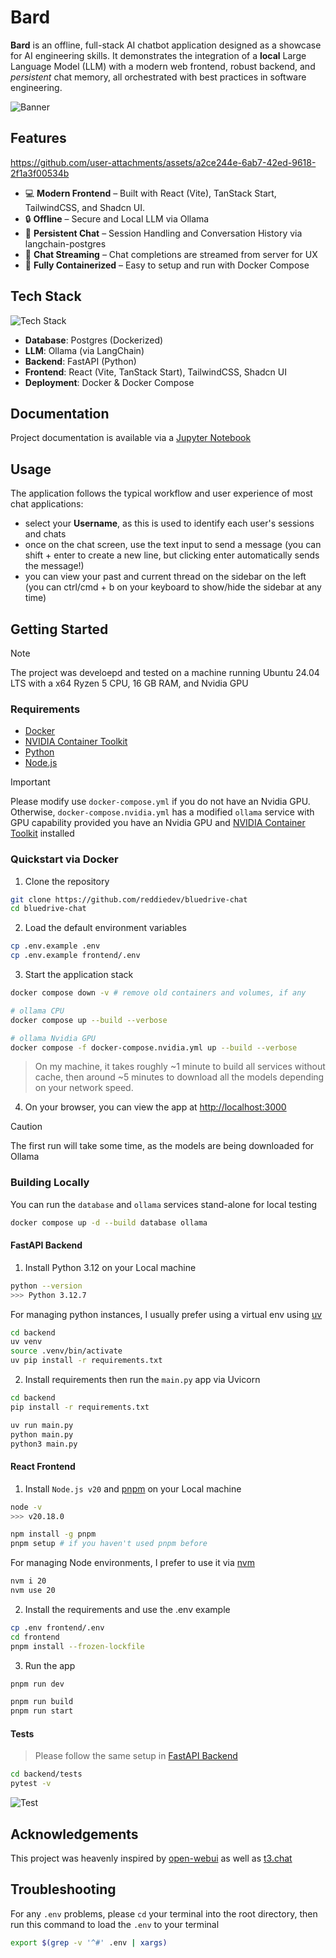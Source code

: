 # Bard
__Bard__ is an offline, full-stack AI chatbot application designed as a showcase for AI engineering skills. It demonstrates the integration of a __local__ Large Language Model (LLM) with a modern web frontend, robust backend, and _persistent_ chat memory, all orchestrated with best practices in software engineering.

![Banner](/media/banner.png?raw=true)

## **Features**
https://github.com/user-attachments/assets/a2ce244e-6ab7-42ed-9618-2f1a3f00534b

- 💻 **Modern Frontend** – Built with React (Vite), TanStack Start, TailwindCSS, and Shadcn UI.
- 🔒 **Offline** – Secure and Local LLM via Ollama
- 💾 **Persistent Chat** – Session Handling and Conversation History via langchain-postgres
- 🚀 **Chat Streaming** – Chat completions are streamed from server for UX
- 🐳 **Fully Containerized** – Easy to setup and run with Docker Compose

## Tech Stack
![Tech Stack](/media/stack.png?raw=true)

- **Database**: Postgres (Dockerized)
- **LLM**: Ollama (via LangChain)
- **Backend**: FastAPI (Python)
- **Frontend**: React (Vite, TanStack Start), TailwindCSS, Shadcn UI
- **Deployment**: Docker & Docker Compose

## Documentation
Project documentation is available via a [Jupyter Notebook](/backend/docs/DOCS.ipynb)

## Usage
The application follows the typical workflow and user experience of most chat applications:
- select your **Username**, as this is used to identify each user's sessions and chats
- once on the chat screen, use the text input to send a message (you can shift + enter to create a new line, but clicking enter automatically sends the message!)
- you can view your past and current thread on the sidebar on the left (you can ctrl/cmd + b on your keyboard to show/hide the sidebar at any time)


## Getting Started
> [!NOTE]
> The project was develoepd and tested on a machine running Ubuntu 24.04 LTS with a x64 Ryzen 5 CPU, 16 GB RAM, and Nvidia GPU

### Requirements

- [Docker](https://docs.docker.com/engine/install/ubuntu/) 
- [NVIDIA Container Toolkit](https://docs.nvidia.com/datacenter/cloud-native/container-toolkit/latest/install-guide.html)
- [Python](https://www.python.org/)
- [Node.js](https://nodejs.org/en)

> [!Important]
> Please modify use `docker-compose.yml` if you do not have an Nvidia GPU. Otherwise, `docker-compose.nvidia.yml` has a modified `ollama` service with GPU capability provided you have an Nvidia GPU and [NVIDIA Container Toolkit](https://docs.nvidia.com/datacenter/cloud-native/container-toolkit/latest/install-guide.html) installed

### Quickstart via Docker
1. Clone the repository
```bash
git clone https://github.com/reddiedev/bluedrive-chat 
cd bluedrive-chat
```
2. Load the default environment variables 
```bash
cp .env.example .env
cp .env.example frontend/.env
```
3. Start the application stack
```bash
docker compose down -v # remove old containers and volumes, if any

# ollama CPU
docker compose up --build --verbose

# ollama Nvidia GPU
docker compose -f docker-compose.nvidia.yml up --build --verbose
```
> On my machine, it takes roughly ~1 minute to build all services without cache, then around ~5 minutes to download all the models depending on your network speed.

4. On your browser, you can view the app at [http://localhost:3000](http://localhost:3000)

> [!CAUTION]
> The first run will take some time, as the models are being downloaded for Ollama



### Building Locally
You can run the `database` and `ollama` services stand-alone for local testing
```bash
docker compose up -d --build database ollama
```
#### FastAPI Backend
1. Install Python 3.12 on your Local machine
```bash
python --version
>>> Python 3.12.7
```
For managing python instances, I usually prefer using a virtual env using [uv](https://docs.astral.sh/uv/getting-started/installation/#standalone-installer)
```bash
cd backend
uv venv 
source .venv/bin/activate
uv pip install -r requirements.txt
```

2. Install requirements then run the `main.py` app via Uvicorn
```bash
cd backend
pip install -r requirements.txt

uv run main.py
python main.py
python3 main.py
```

#### React Frontend
1. Install `Node.js v20` and [pnpm](https://pnpm.io/) on your Local machine
```bash
node -v
>>> v20.18.0

npm install -g pnpm
pnpm setup # if you haven't used pnpm before
```
For managing Node environments, I prefer to use it via [nvm](https://github.com/nvm-sh/nvm)
```bash
nvm i 20
nvm use 20
```
2. Install the requirements and use the .env example
```bash
cp .env frontend/.env
cd frontend
pnpm install --frozen-lockfile
```

3. Run the app
```bash
pnpm run dev

pnpm run build
pnpm run start
```

#### Tests
> Please follow the same setup in [FastAPI Backend](#fastapi-backend)
```bash
cd backend/tests
pytest -v
```
![Test](/media/tests.png)

## Acknowledgements
This project was heavenly inspired by [open-webui](https://github.com/open-webui/open-webui) as well as [t3.chat](https://t3.chat/)

## Troubleshooting
For any `.env` problems, please `cd` your terminal into the root directory, then run this command to load the `.env` to your terminal
```bash
export $(grep -v '^#' .env | xargs)
```